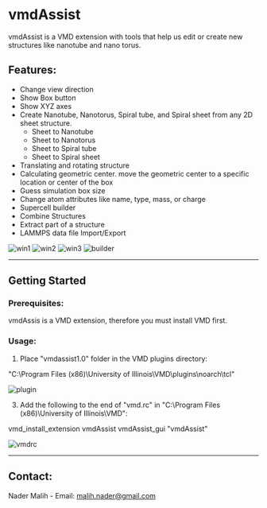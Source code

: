 # vmdAssist
vmdAssist is a VMD extension with tools that help us edit or create new structures like nanotube and nano torus.


## Features:
- Change view direction
- Show Box button
- Show XYZ axes
- Create Nanotube, Nanotorus, Spiral tube, and Spiral sheet from any 2D sheet structure.
    + Sheet to Nanotube
    + Sheet to Nanotorus
    + Sheet to Spiral tube
    + Sheet to Spiral sheet
- Translating and rotating structure
- Calculating geometric center. move the geometric center to a specific location or center of the box
- Guess simulation box size
- Change atom attributes like name, type, mass, or charge
- Supercell builder
- Combine Structures
- Extract part of a structure
- LAMMPS data file Import/Export


![win1](https://iili.io/HZ3o9mQ.png)
![win2](https://iili.io/HZ3np7j.png)
![win3](https://iili.io/HZ3nmdb.png)
![builder](https://iili.io/HZ3odhB.png)


------------------------------------------------------------------
## Getting Started
### Prerequisites:
vmdAssis is a VMD extension, therefore you must install VMD first.

### Usage:
1) Place "vmdassist1.0" folder in the VMD plugins directory:

"C:\Program Files (x86)\University of Illinois\VMD\plugins\noarch\tcl"

![plugin](https://iili.io/HZ3nDru.png)


3) Add the following to the end of "vmd.rc" in "C:\Program Files (x86)\University of Illinois\VMD":

vmd_install_extension vmdAssist vmdAssist_gui "vmdAssist"

![vmdrc](https://iili.io/HZ3dye1.png)


------------------------------------------------------------------
## Contact:
Nader Malih - Email: malih.nader@gmail.com

